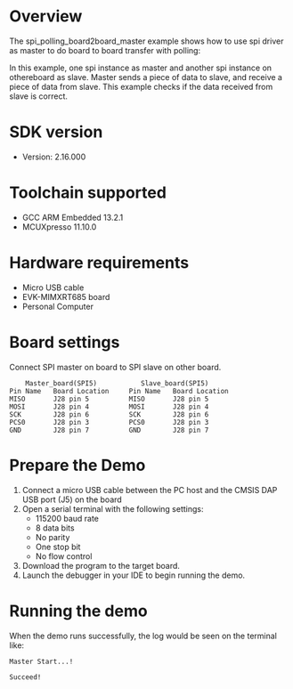 Overview
========
The spi_polling_board2board_master example shows how to use spi driver as master to do board to board transfer with 
polling:

In this example, one spi instance as master and another spi instance on othereboard as slave. Master sends a piece of
data to slave, and receive a piece of data from slave. This example checks if the data received from slave is correct.

SDK version
===========
- Version: 2.16.000

Toolchain supported
===================
- GCC ARM Embedded  13.2.1
- MCUXpresso  11.10.0

Hardware requirements
=====================
- Micro USB cable
- EVK-MIMXRT685 board
- Personal Computer

Board settings
==============
Connect SPI master on board to SPI slave on other board.
~~~~~~~~~~~~~~~~~~~~~~~~~~~~~~~~~~~~~~~~~~~~~~~~~~~~~~
    Master_board(SPI5)           Slave_board(SPI5)
Pin Name   Board Location     Pin Name   Board Location
MISO       J28 pin 5          MISO       J28 pin 5
MOSI       J28 pin 4          MOSI       J28 pin 4
SCK        J28 pin 6          SCK        J28 pin 6
PCS0       J28 pin 3          PCS0       J28 pin 3
GND        J28 pin 7          GND        J28 pin 7
~~~~~~~~~~~~~~~~~~~~~~~~~~~~~~~~~~~~~~~~~~~~~~~~~~~~~~

Prepare the Demo
================
1.  Connect a micro USB cable between the PC host and the CMSIS DAP USB port (J5) on the board
2.  Open a serial terminal with the following settings:
    - 115200 baud rate
    - 8 data bits
    - No parity
    - One stop bit
    - No flow control
3.  Download the program to the target board.
4.  Launch the debugger in your IDE to begin running the demo.

Running the demo
================
When the demo runs successfully, the log would be seen on the terminal like:

~~~~~~~~~~~~~~~~~~~~~~~~~~~~~~~~~~~~~~~~~~~~~~~~~~~~~~~~~~~~~~~~~~~~~~~~~~~~~~~~~~~
Master Start...!

Succeed!
~~~~~~~~~~~~~~~~~~~~~~~~~~~~~~~~~~~~~~~~~~~~~~~~~~~~~~~~~~~~~~~~~~~~~~~~~~~~~~~~~~~~~
